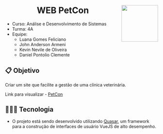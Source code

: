 # <img width="120px" height="120px" align="right" src="https://github.com/LuanaFeliciano/api_PetCon/assets/98564118/c1cab599-44f2-4914-ae92-adc8f057e6be">  <h1 align="center"> WEB PetCon </h1>
* Curso: Análise e Desenvolvimento de Sistemas
* Turma: 4A
* Equipe:
  * Luana Gomes Feliciano
  * John Anderson Armeni
  * Kevin Nevile de Oliveira
  * Daniel Pontolio Clemente
    
## 📋 Objetivo
Criar um site que facilite a gestão de uma clínica veterinária.

Link para visualizar - [PetCon](https://pet-con-web-project.vercel.app)

## 👩🏽‍💻 Tecnologia
* O projeto está sendo desenvolvido utilizando [Quasar](https://quasar.dev/), um framework para a construção de interfaces de usuário VueJS de alto desempenho.

